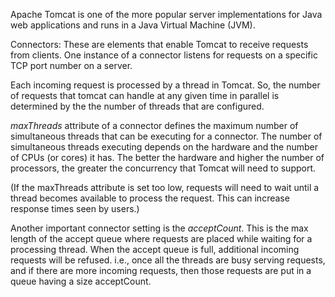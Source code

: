 Apache Tomcat is one of the more popular server implementations for Java web applications and runs in a Java Virtual Machine (JVM).

Connectors:
These are elements that enable Tomcat to receive requests from clients. One instance of a connector listens for requests on a specific
TCP port number on a server.

Each incoming request is processed by a thread in Tomcat. So, the number of requests that tomcat can handle at any given time in parallel
is determined by the the number of threads that are configured.

*maxThreads* attribute of a connector defines the maximum number of simultaneous threads that can be executing for a connector.
The number of simultaneous threads executing depends on the hardware and the number of CPUs (or cores) it has. The better the hardware and higher
the number of processors, the greater the concurrency that Tomcat will need to support.

(If the maxThreads attribute is set too low, requests will need to wait until a thread becomes available to process the request. This can increase response times seen by users.)

Another important connector setting is the *acceptCount*.
This is the max length of the accept queue where requests are placed while waiting for a processing thread. When the accept queue is full,
additional incoming requests will be refused. i.e., once all the threads are busy serving requests, and if there are more incoming requests,
then those requests are put in a queue having a size acceptCount.

